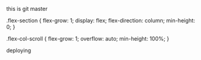 this is git master

.flex-section {
flex-grow: 1;
display: flex;
flex-direction: column;
min-height: 0;
}

.flex-col-scroll {
flex-grow: 1;
overflow: auto;
min-height: 100%;
}


deploying
